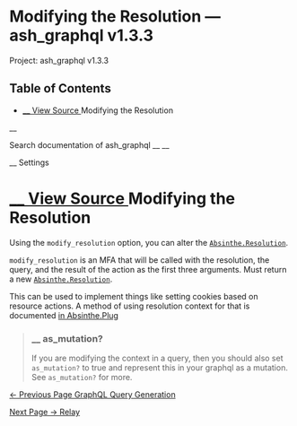 # Modifying the Resolution — ash_graphql v1.3.3

Project: ash_graphql v1.3.3

## Table of Contents

- [ __ View Source ](external_link) Modifying the Resolution

__

Search documentation of ash_graphql __ __

__ Settings

#  [ __ View Source ](external_link) Modifying the Resolution

Using the `modify_resolution` option, you can alter the [`Absinthe.Resolution`](external_link).

`modify_resolution` is an MFA that will be called with the resolution, the query, and the result of the action as the first three arguments. Must return a new [`Absinthe.Resolution`](external_link).

This can be used to implement things like setting cookies based on resource actions. A method of using resolution context for that is documented [in Absinthe.Plug](external_link)

> ###  __ as_mutation?
> 
> If you are modifying the context in a query, then you should also set `as_mutation?` to true and represent this in your graphql as a mutation. See `as_mutation?` for more.

[ ← Previous Page  GraphQL Query Generation  ](external_link)

[ Next Page →  Relay  ](external_link)
